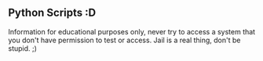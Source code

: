 ## Python Scripts :D

Information for educational purposes only, never try to access a system that you don't have permission to test or access. Jail is a real thing, don't be stupid. ;)
